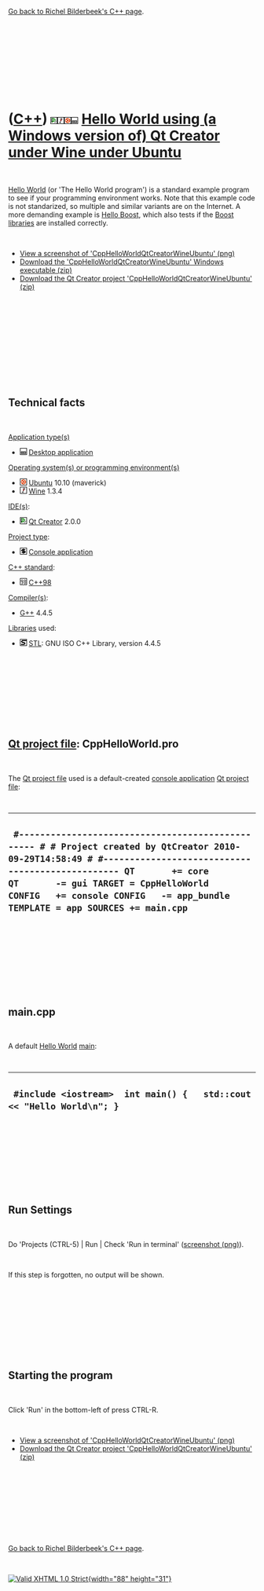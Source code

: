 

[Go back to Richel Bilderbeek's C++ page](Cpp.htm).

 

 

 

 

 

([C++](Cpp.htm)) ![Qt Creator](PicQtCreator.png)![Wine](PicWine.png)![Ubuntu](PicUbuntu.png)![Desktop](PicDesktop.png) [Hello World using (a Windows version of) Qt Creator under Wine under Ubuntu](CppHelloWorldQtCreatorWineUbuntu.htm)
==========================================================================================================================================================================================================================================

 

[Hello World](CppHelloWorld.htm) (or 'The Hello World program') is a
standard example program to see if your programming environment works.
Note that this example code is not standarized, so multiple and similar
variants are on the Internet. A more demanding example is [Hello
Boost](CppHelloBoost.htm), which also tests if the [Boost](CppBoost.htm)
[libraries](CppLibrary.htm) are installed correctly.

 

-   [View a screenshot of
    'CppHelloWorldQtCreatorWineUbuntu' (png)](CppHelloWorldQtCreatorWineUbuntu.png)
-   [Download the 'CppHelloWorldQtCreatorWineUbuntu' Windows
    executable (zip)](CppHelloWorldQtCreatorWineUbuntuExe.zip)
-   [Download the Qt Creator project
    'CppHelloWorldQtCreatorWineUbuntu' (zip)](CppHelloWorldQtCreatorWineUbuntu.zip)

 

 

 

 

 

 

Technical facts
---------------

 

[Application type(s)](CppApplication.htm)

-   ![Desktop](PicDesktop.png) [Desktop
    application](CppDesktopApplication.htm)

[Operating system(s) or programming environment(s)](CppOs.htm)

-   ![Ubuntu](PicUbuntu.png) [Ubuntu](CppUbuntu.htm) 10.10 (maverick)
-   ![Wine](PicWine.png) [Wine](CppWine.htm) 1.3.4

[IDE(s)](CppIde.htm):

-   ![Qt Creator](PicQtCreator.png) [Qt Creator](CppQtCreator.htm) 2.0.0

[Project type](CppQtProjectType.htm):

-   ![console](PicConsole.png) [Console
    application](CppConsoleApplication.htm)

[C++ standard](CppStandard.htm):

-   ![C++98](PicCpp98.png) [C++98](Cpp98.htm)

[Compiler(s)](CppCompiler.htm):

-   [G++](CppGpp.htm) 4.4.5

[Libraries](CppLibrary.htm) used:

-   ![STL](PicStl.png) [STL](CppStl.htm): GNU ISO C++ Library, version
    4.4.5

 

 

 

 

 

[Qt project file](CppQtProjectFile.htm): CppHelloWorld.pro
----------------------------------------------------------

 

The [Qt project file](CppQtProjectFile.htm) used is a default-created
[console application](CppConsoleApplication.htm) [Qt project
file](CppQtProjectFile.htm):

 

  -------------------------------------------------------------------------------------------------------------------------------------------------------------------------------------------------------------------------------------------------------------------------------------------------------
  ` #------------------------------------------------- # # Project created by QtCreator 2010-09-29T14:58:49 # #------------------------------------------------- QT       += core QT       -= gui TARGET = CppHelloWorld CONFIG   += console CONFIG   -= app_bundle TEMPLATE = app SOURCES += main.cpp`
  -------------------------------------------------------------------------------------------------------------------------------------------------------------------------------------------------------------------------------------------------------------------------------------------------------

 

 

 

 

 

main.cpp
--------

 

A default [Hello World](CppHelloWorld.htm) [main](CppMain.htm):

 

  ------------------------------------------------------------------------
  ` #include <iostream>  int main() {   std::cout << "Hello World\n"; }`
  ------------------------------------------------------------------------

 

 

 

 

 

Run Settings
------------

 

Do 'Projects (CTRL-5) | Run | Check 'Run in terminal' ([screenshot
(png)](CppHelloWorldQtCreatorWineUbuntuRunSettings.png)).

 

If this step is forgotten, no output will be shown.

 

 

 

 

 

Starting the program
--------------------

 

Click 'Run' in the bottom-left of press CTRL-R.

 

-   [View a screenshot of
    'CppHelloWorldQtCreatorWineUbuntu' (png)](CppHelloWorldQtCreatorWineUbuntu.png)
-   [Download the Qt Creator project
    'CppHelloWorldQtCreatorWineUbuntu' (zip)](CppHelloWorldQtCreatorWineUbuntu.zip)

 

 

 

 

 

[Go back to Richel Bilderbeek's C++ page](Cpp.htm).



 

[![Valid XHTML 1.0 Strict](valid-xhtml10.png){width="88"
height="31"}](http://validator.w3.org/check?uri=referer)
